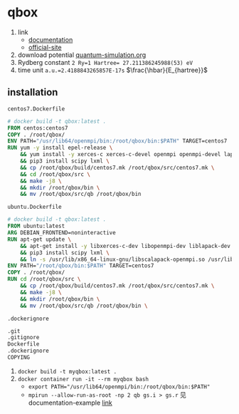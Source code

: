 # qbox

1. link
   * [documentation](http://qboxcode.org/doc/html/index.html)
   * [official-site](http://qboxcode.org/)
2. download potential [quantum-simulation.org](http://quantum-simulation.org/index.htm)
3. Rydberg constant `2 Ry=1 Hartree= 27.211386245988(53) eV`
4. time unit `a.u.=2.4188843265857E-17s` $\frac{\hbar}{E_{hartree}}$

## installation

`centos7.Dockerfile`

```Dockerfile
# docker build -t qbox:latest .
FROM centos:centos7
COPY . /root/qbox/
ENV PATH="/usr/lib64/openmpi/bin:/root/qbox/bin:$PATH" TARGET=centos7
RUN yum -y install epel-release \
    && yum install -y xerces-c xerces-c-devel openmpi openmpi-devel lapack lapack-devel fftw fftw-devel scalapack-common scalapack-openmpi scalapack-openmpi-devel scalapack-openmpi-static libuuid libuuid-devel make gcc-c++ which nano less python3-pip \
    && pip3 install scipy lxml \
    && cp /root/qbox/build/centos7.mk /root/qbox/src/centos7.mk \
    && cd /root/qbox/src \
    && make -j8 \
    && mkdir /root/qbox/bin \
    && mv /root/qbox/src/qb /root/qbox/bin
```

`ubuntu.Dockerfile`

```Dockerfile
# docker build -t qbox:latest .
FROM ubuntu:latest
ARG DEBIAN_FRONTEND=noninteractive
RUN apt-get update \
    && apt-get install -y libxerces-c-dev libopenmpi-dev liblapack-dev libfftw3-dev libscalapack-mpi-dev g++ gcc make nano less python3-pip uuid-dev \
    && pip3 install scipy lxml \
    && ln -s /usr/lib/x86_64-linux-gnu/libscalapack-openmpi.so /usr/lib/x86_64-linux-gnu/libscalapack.so
ENV PATH="/root/qbox/bin:$PATH" TARGET=centos7
COPY . /root/qbox/
RUN cd /root/qbox/src \
    && cp /root/qbox/build/centos7.mk /root/qbox/src/centos7.mk \
    && make -j8 \
    && mkdir /root/qbox/bin \
    && mv /root/qbox/src/qb /root/qbox/bin \
```

`.dockerignore`

```txt
.git
.gitignore
Dockerfile
.dockerignore
COPYING
```

1. `docker build -t myqbox:latest .`
2. `docker container run -it --rm myqbox bash`
   * `export PATH="/usr/lib64/openmpi/bin:/root/qbox/bin:$PATH"`
   * `mpirun --allow-run-as-root -np 2 qb gs.i > gs.r` 见documentation-example [link](http://qboxcode.org/doc/html/usage/intro.html)
